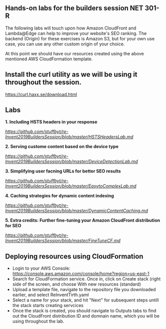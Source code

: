 ## Hands-on labs for the builders session NET 301-R

The following labs will touch upon how Amazon CloudFront and Lambda@Edge can help to improve your website's SEO ranking. The backend (Origin) for these exercises is Amazon S3, but for your own use case, you can use any other custom origin of your choice. 

At this point we should have our resources created using the above mentioned AWS CloudFormation template.



## Install the curl utility as we will be using it throughout the session.

https://curl.haxx.se/download.html



## Labs

**1. Including HSTS headers in your response** 

*https://github.com/stuffbyt/re-Invent2019BuildersSession/blob/master/HSTSHeadersLab.md* 

**2. Serving custome content based on the device type**

*https://github.com/stuffbyt/re-Invent2019BuildersSession/blob/master/DeviceDetectionLab.md*

**3. Simplifying user facning URLs for better SEO results**

*https://github.com/stuffbyt/re-Invent2019BuildersSession/blob/master/EasytoComplexLab.md*

**4. Caching strategies for dynamic content indexing**

*https://github.com/stuffbyt/re-Invent2019BuildersSession/blob/master/DynamicContentCaching.md*

**5. Extra credits: Further fine-tuning your Amazon CloudFront distribution for SEO**

*https://github.com/stuffbyt/re-Invent2019BuildersSession/blob/master/FineTuneCF.md*

## Deploying resources using CloudFormation

- Login to your AWS Console: https://console.aws.amazon.com/console/home?region=us-east-1
- Search for CloudFormation service. Once in, click on Create stack (right side of the screen, and choose With new resources (standard)
- Upload a template file, navigate to the repository file you downloaded earlier, and select ReInventTirth.yaml
- Select a name for your stack, and hit "Next" for subsequent steps untill the stack starts creating servcices
- Once the stack is created, you should navigate to Outputs tabs to find out the CloudFront distribution ID and domnain name, which you will be using throughout the lab. 
